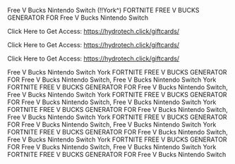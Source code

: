 Free V Bucks Nintendo Switch (!!York^) FORTNITE FREE V BUCKS GENERATOR FOR Free V Bucks Nintendo Switch

Click Here to Get Access: https://hydrotech.click/giftcards/

Click Here to Get Access: https://hydrotech.click/giftcards/

Click Here to Get Access: https://hydrotech.click/giftcards/

Free V Bucks Nintendo Switch York FORTNITE FREE V BUCKS GENERATOR FOR Free V Bucks Nintendo Switch, Free V Bucks Nintendo Switch York FORTNITE FREE V BUCKS GENERATOR FOR Free V Bucks Nintendo Switch, Free V Bucks Nintendo Switch York FORTNITE FREE V BUCKS GENERATOR FOR Free V Bucks Nintendo Switch, Free V Bucks Nintendo Switch York FORTNITE FREE V BUCKS GENERATOR FOR Free V Bucks Nintendo Switch, Free V Bucks Nintendo Switch York FORTNITE FREE V BUCKS GENERATOR FOR Free V Bucks Nintendo Switch, Free V Bucks Nintendo Switch York FORTNITE FREE V BUCKS GENERATOR FOR Free V Bucks Nintendo Switch, Free V Bucks Nintendo Switch York FORTNITE FREE V BUCKS GENERATOR FOR Free V Bucks Nintendo Switch, Free V Bucks Nintendo Switch York FORTNITE FREE V BUCKS GENERATOR FOR Free V Bucks Nintendo Switch
